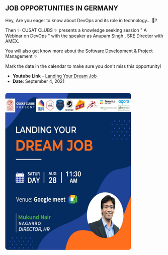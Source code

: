 
## JOB OPPORTUNITIES IN GERMANY

Hey,
Are you eager to know about DevOps and its role in technology... 🤔?

Then ✨ CUSAT CLUBS ✨ presents a knowledge seeking session   " A Webinar on DevOps "   with the speaker as Anupam Singh , SRE Director with AMEX.

You will also get know more about the Software Development & Project Management ✨


Mark the date in the calendar to make sure you don't miss this opportunity!



- **Youtube Link** - [Landing Your Dream Job](https://www.youtube.com/watch?v=O8MwmFNoMZ0)
- **Date**: September 4, 2021

<img src="/assets/images/Session_13.jpeg" width="400" height="500" style="border-radius: 8px; margin-top: 15px;">
